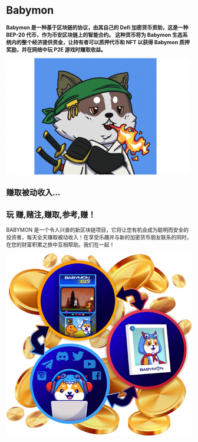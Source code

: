 # Babymon

<p><strong>Babymon 是一种基于区块链的协议，由其自己的 Defi 加密货币资助，这是一种 BEP-20 代币，作为币安区块链上的智能合约。 这种货币将为 Babymon 生态系统内的整个经济提供资金，让持有者可以质押代币和 NFT 以获得 Babymon 质押奖励，并在网络中玩 P2E 游戏时赚取收益。</strong></p>

![opop](opop.png)



## 赚取被动收入...

## 玩 赚,赌注,赚取,参考,赚！

BABYMON 是一个令人兴奋的新区块链项目，它将让您有机会成为聪明而安全的投资者，每天全天赚取被动收入！在享受乐趣并与新的加密货币朋友联系的同时，在您的财富积累之旅中互相帮助。我们在一起！

![stake-banner-img](stake-banner-img.png)
